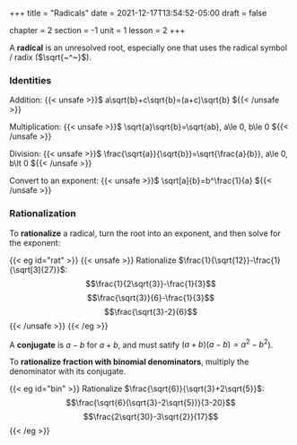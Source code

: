 +++
title = "Radicals"
date = 2021-12-17T13:54:52-05:00
draft = false

chapter = 2
section = -1
unit = 1
lesson = 2
+++

A **radical** is an unresolved root, especially one that uses the radical symbol / radix ($\sqrt{~^~}$).

### Identities

Addition: 
{{< unsafe >}}$
a\sqrt{b}+c\sqrt{b}=(a+c)\sqrt{b}
${{< /unsafe >}}

Multiplication: {{< unsafe >}}$
\sqrt{a}\sqrt{b}=\sqrt{ab},
a\le 0,
b\le 0
${{< /unsafe >}}

Division: {{< unsafe >}}$
\frac{\sqrt{a}}{\sqrt{b}}=\sqrt{\frac{a}{b}},
a\le 0,
b\lt 0
${{< /unsafe >}}

Convert to an exponent: {{< unsafe >}}$
\sqrt[a]{b}=b^\frac{1}{a}
${{< /unsafe >}}

### Rationalization

To **rationalize** a radical, turn the root into an exponent,
and then solve for the exponent:

{{< eg id="rat" >}}
{{< unsafe >}}
Rationalize $\frac{1}{\sqrt{12}}-\frac{1}{\sqrt[3]{27}}$:
$$\frac{1}{2\sqrt{3}}-\frac{1}{3}$$
$$\frac{\sqrt{3}}{6}-\frac{1}{3}$$
$$\frac{\sqrt{3}-2}{6}$$
{{< /unsafe >}}
{{< /eg >}}

A **conjugate** is $a-b$ for $a+b$, and must satify $(a+b)(a-b)=a^2-b^2$).

To **rationalize fraction with binomial denominators**, multiply the denominator with its conjugate.

{{< eg id="bin" >}}
Rationalize $\frac{\sqrt{6}}{\sqrt{3}+2\sqrt{5}}$:
$$\frac{\sqrt{6}(\sqrt{3}-2\sqrt{5})}{3-20}$$
$$\frac{2\sqrt{30}-3\sqrt{2}}{17}$$
{{< /eg >}}
